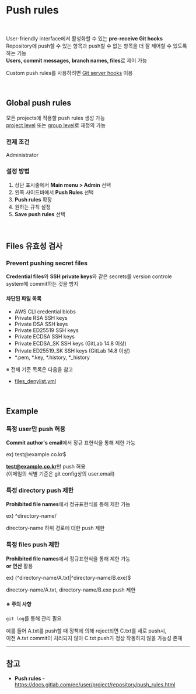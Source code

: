 # Push rules

<br>

User-friendly interface에서 활성화할 수 있는 **pre-receive Git hooks**  
Repository에 push할 수 있는 항목과 push할 수 없는 항목을 더 잘 제어할 수 있도록 하는 기능  
**Users, commit messages, branch names, files**로 제어 가능

Custom push rules를 사용하려면 [Git server hooks](https://github.com/bigmtn1113/GitLab-Note/blob/master/GitLab/GitLab%20%EA%B4%80%EB%A6%AC/Git%20server%20hooks.md) 이용

<br>

## Global push rules
모든 projects에 적용할 push rules 생성 가능  
[project level](https://docs.gitlab.com/ee/user/project/repository/push_rules.html#override-global-push-rules-per-project) 또는 [group level](https://docs.gitlab.com/ee/user/group/access_and_permissions.html#group-push-rules)로 재정의 가능

### 전제 조건
Administrator

### 설정 방법
1. 상단 표시줄에서 **Main menu > Admin** 선택
2. 왼쪽 사이드바에서 **Push Rules** 선택
3. **Push rules** 확장
4. 원하는 규칙 설정
5. **Save push rules** 선택

<br>

## Files 유효성 검사

### Prevent pushing secret files
**Credential files**와 **SSH private keys**와 같은 secrets를 version controle system에 commit하는 것을 방지

#### 차단된 파일 목록
- AWS CLI credential blobs
- Private RSA SSH keys
- Private DSA SSH keys
- Private ED25519 SSH keys
- Private ECDSA SSH keys
- Private ECDSA_SK SSH keys (GitLab 14.8 이상)
- Private ED25519_SK SSH keys (GitLab 14.8 이상)
- *.pem, *.key, *.history, *_history

※ 전체 기준 목록은 다음을 참고  
- [files_denylist.yml](https://gitlab.com/gitlab-org/gitlab/-/blob/master/ee/lib/gitlab/checks/files_denylist.yml?_gl=1%2a44221q%2a_ga%2aODY2NzMxODExLjE2NzczMTA1NzM.%2a_ga_ENFH3X7M5Y%2aMTY3NzMyMzg3NS4yLjEuMTY3NzMyNDk2Mi4wLjAuMA..)

<br>

## Example

### 특정 user만 push 허용
**Commit author's email**에서 정규 표현식을 통해 제한 가능

ex) test@example\.co\.kr$

**test@example.co.kr**만 push 허용  
(이메일의 식별 기준은 git config상의 user.email)

### 특정 directory push 제한
**Prohibited file names**에서 정규표현식을 통해 제한 가능

ex) ^directory-name/

directory-name 하위 경로에 대한 push 제한

### 특정 files push 제한
**Prohibited file names**에서 정규표현식을 통해 제한 가능  
**or 연산** 활용

ex) (^directory-name\/A\.txt|^directory-name\/B\.exe)$

directory-name/A.txt, directory-name/B.exe push 제한

#### ※ 주의 사항
`git log`를 통해 관리 필요

예를 들어 A.txt를 push할 때 정책에 의해 reject되면 C.txt를 새로 push시,  
이전 A.txt commit이 처리되지 않아 C.txt push가 정상 작동하지 않을 가능성 존재

<hr>

## 참고
- **Push rules** - https://docs.gitlab.com/ee/user/project/repository/push_rules.html
